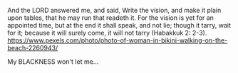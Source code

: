 And the LORD answered me, and said, Write the vision, and make it plain upon tables, that he may run that readeth it. For the vision is yet for an appointed time, but at the end it shall speak, and not lie; though it tarry, wait for it; because it will surely come, it will not tarry (Habakkuk 2: 2-3).
https://www.pexels.com/photo/photo-of-woman-in-bikini-walking-on-the-beach-2260943/

My BLACKNESS won't let me...




